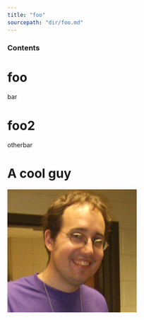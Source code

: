 ```yaml
---
title: "foo"
sourcepath: "dir/foo.md"
---
```


<!-- DO NOT EDIT THIS FILE in docs.  It is autogenerated from the non-doc version -->

### Contents


# foo
bar
# foo2
otherbar
# A cool guy

![Me](Me-Purple.png)
